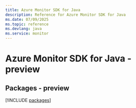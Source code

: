 ```yaml
---
title: Azure Monitor SDK for Java
description: Reference for Azure Monitor SDK for Java
ms.date: 07/09/2025
ms.topic: reference
ms.devlang: java
ms.service: monitor
---
```

# Azure Monitor SDK for Java - preview
## Packages - preview
[!INCLUDE [packages](monitor-index.md)]